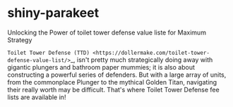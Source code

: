 # shiny-parakeet
Unlocking the Power of toilet tower defense value liste for Maximum Strategy

 `Toilet Tower Defense (TTD) <https://dollermake.com/toilet-tower-defense-value-list/>`_, isn't pretty much strategically doing away with gigantic plungers and bathroom paper mummies; it is also about constructing a powerful series of defenders. But with a large array of units, from the commonplace Plunger to the mythical Golden Titan, navigating their really worth may be difficult. That's where Toilet Tower Defense fee lists are available in!
